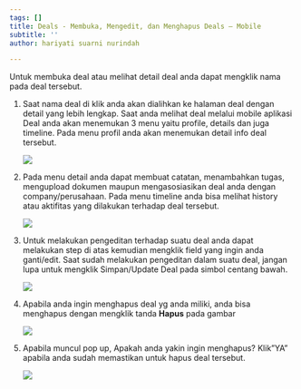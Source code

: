 ```yaml
---
tags: []
title: Deals - Membuka, Mengedit, dan Menghapus Deals – Mobile
subtitle: ''
author: hariyati suarni nurindah

---
```

Untuk membuka deal atau melihat detail deal anda dapat mengklik nama pada deal tersebut.

1. Saat nama deal di klik anda akan dialihkan ke halaman deal dengan detail yang lebih lengkap. Saat anda melihat deal melalui mobile aplikasi Deal anda akan menemukan 3 menu yaitu profile, details dan juga timeline. Pada menu profil anda akan menemukan detail info deal tersebut.

   ![](/uploads/mengeditdeal1.jpeg)
2. Pada menu detail anda dapat membuat catatan, menambahkan tugas, mengupload dokumen maupun mengasosiasikan deal anda dengan company/perusahaan. Pada menu timeline anda bisa melihat history atau aktifitas yang dilakukan terhadap deal tersebut.

   ![](/uploads/mengeditdeal2.jpeg)
3. Untuk melakukan pengeditan terhadap suatu deal anda dapat melakukan step di atas kemudian mengklik field yang ingin anda ganti/edit. Saat sudah melakukan pengeditan dalam suatu deal, jangan lupa untuk mengklik Simpan/Update Deal pada simbol centang bawah.

   ![](/uploads/mengeditdeal3.jpeg)
4. Apabila anda ingin menghapus deal yg anda miliki, anda bisa menghapus dengan mengklik tanda **Hapus** pada gambar

   ![](/uploads/mengeditdea4.jpeg)
5. Apabila muncul pop up, Apakah anda yakin ingin menghapus? Klik”YA” apabila anda sudah memastikan untuk hapus deal tersebut.

   ![](/uploads/mengeditdeal5.jpeg)
